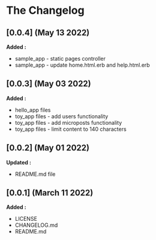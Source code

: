 # The Changelog

## [0.0.4] (May 13 2022)

**Added :**

- sample_app - static pages controller
- sample_app - update home.html.erb and help.html.erb

## [0.0.3] (May 03 2022)

**Added :**

- hello_app files
- toy_app files - add users functionality
- toy_app files - add microposts functionality
- toy_app files - limit content to 140 characters

## [0.0.2] (May 01 2022)

**Updated :**

- README.md file

## [0.0.1] (March 11 2022)

**Added :**

- LICENSE
- CHANGELOG.md
- README.md

